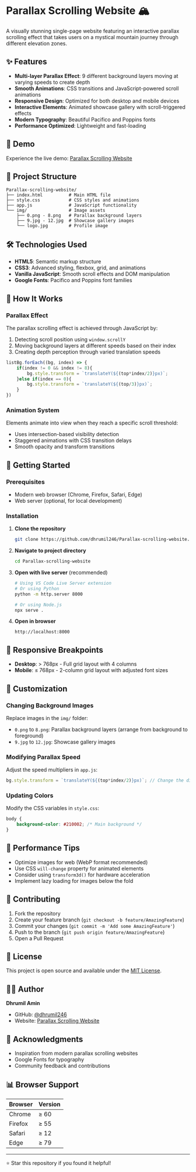 # Parallax Scrolling Website 🏔️

A visually stunning single-page website featuring an interactive parallax scrolling effect that takes users on a mystical mountain journey through different elevation zones.


## ✨ Features

- **Multi-layer Parallax Effect**: 9 different background layers moving at varying speeds to create depth
- **Smooth Animations**: CSS transitions and JavaScript-powered scroll animations
- **Responsive Design**: Optimized for both desktop and mobile devices
- **Interactive Elements**: Animated showcase gallery with scroll-triggered effects
- **Modern Typography**: Beautiful Pacifico and Poppins fonts
- **Performance Optimized**: Lightweight and fast-loading

## 🚀 Demo

Experience the live demo: [Parallax Scrolling Website](https://dhrumil246.github.io/Parallax-scrolling-website/)

## 📁 Project Structure

```
Parallax-scrolling-website/
├── index.html          # Main HTML file
├── style.css           # CSS styles and animations
├── app.js              # JavaScript functionality
└── img/                # Image assets
    ├── 0.png - 8.png   # Parallax background layers
    ├── 9.jpg - 12.jpg  # Showcase gallery images
    └── logo.jpg        # Profile image
```

## 🛠️ Technologies Used

- **HTML5**: Semantic markup structure
- **CSS3**: Advanced styling, flexbox, grid, and animations
- **Vanilla JavaScript**: Smooth scroll effects and DOM manipulation
- **Google Fonts**: Pacifico and Poppins font families

## 🎯 How It Works

### Parallax Effect
The parallax scrolling effect is achieved through JavaScript by:
1. Detecting scroll position using `window.scrollY`
2. Moving background layers at different speeds based on their index
3. Creating depth perception through varied translation speeds

```javascript
listBg.forEach((bg, index) => {
    if(index != 0 && index != 8){
        bg.style.transform = `translateY(${(top*index/2)}px)`;
    }else if(index == 0){
        bg.style.transform = `translateY(${(top/3)}px)`;
    }
})
```

### Animation System
Elements animate into view when they reach a specific scroll threshold:
- Uses intersection-based visibility detection
- Staggered animations with CSS transition delays
- Smooth opacity and transform transitions

## 🚀 Getting Started

### Prerequisites
- Modern web browser (Chrome, Firefox, Safari, Edge)
- Web server (optional, for local development)

### Installation

1. **Clone the repository**
   ```bash
   git clone https://github.com/dhrumil246/Parallax-scrolling-website.git
   ```

2. **Navigate to project directory**
   ```bash
   cd Parallax-scrolling-website
   ```

3. **Open with live server** (recommended)
   ```bash
   # Using VS Code Live Server extension
   # Or using Python
   python -m http.server 8000
   
   # Or using Node.js
   npx serve .
   ```

4. **Open in browser**
   ```
   http://localhost:8000
   ```

## 📱 Responsive Breakpoints

- **Desktop**: > 768px - Full grid layout with 4 columns
- **Mobile**: ≤ 768px - 2-column grid layout with adjusted font sizes

## 🎨 Customization

### Changing Background Images
Replace images in the `img/` folder:
- `0.png` to `8.png`: Parallax background layers (arrange from background to foreground)
- `9.jpg` to `12.jpg`: Showcase gallery images

### Modifying Parallax Speed
Adjust the speed multipliers in `app.js`:
```javascript
bg.style.transform = `translateY(${(top*index/2)}px)`; // Change the divisor
```

### Updating Colors
Modify the CSS variables in `style.css`:
```css
body {
    background-color: #210002; /* Main background */
}
```

## 🔧 Performance Tips

- Optimize images for web (WebP format recommended)
- Use CSS `will-change` property for animated elements
- Consider using `transform3d()` for hardware acceleration
- Implement lazy loading for images below the fold

## 🤝 Contributing

1. Fork the repository
2. Create your feature branch (`git checkout -b feature/AmazingFeature`)
3. Commit your changes (`git commit -m 'Add some AmazingFeature'`)
4. Push to the branch (`git push origin feature/AmazingFeature`)
5. Open a Pull Request

## 📝 License

This project is open source and available under the [MIT License](LICENSE).

## 👨‍💻 Author

**Dhrumil Amin**
- GitHub: [@dhrumil246](https://github.com/dhrumil246)
- Website: [Parallax Scrolling Website](https://github.com/dhrumil246/Parallax-scrolling-website)

## 🙏 Acknowledgments

- Inspiration from modern parallax scrolling websites
- Google Fonts for typography
- Community feedback and contributions

## 📊 Browser Support

| Browser | Version |
|---------|---------|
| Chrome  | ≥ 60    |
| Firefox | ≥ 55    |
| Safari  | ≥ 12    |
| Edge    | ≥ 79    |

---

⭐ Star this repository if you found it helpful!
